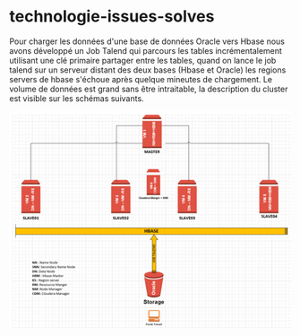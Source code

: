 # technologie-issues-solves

Pour charger les données d'une base de données Oracle vers Hbase nous avons développé un Job Talend qui parcours les tables incrémentalement utilisant une clé primaire partager entre les tables, quand on lance le job talend sur un serveur distant des deux bases (Hbase et Oracle) les regions servers de hbase s'échoue après quelque mineutes de chargement.
Le volume de données est grand sans être intraitable, la description du cluster est visible sur les schémas suivants.

![text alternatif](./1.png)

